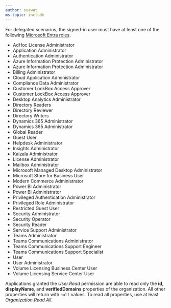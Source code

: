 ```yaml
---
author: suawat
ms.topic: include
---
```


For delegated scenarios, the signed-in user must have at least one of the following [Microsoft Entra roles](/entra/identity/role-based-access-control/permissions-reference?toc=%2Fgraph%2Ftoc.json).

- AdHoc License Administrator
- Application Administrator
- Authentication Administrator
- Azure Information Protection Administrator
- Azure Information Protection Administrator
- Billing Administrator
- Cloud Application Administrator
- Compliance Data Administrator
- Customer LockBox Access Approver
- Customer LockBox Access Approver
- Desktop Analytics Administrator
- Directory Readers
- Directory Reviewer
- Directory Writers
- Dynamics 365 Administrator
- Dynamics 365 Administrator
- Global Reader
- Guest User
- Helpdesk Administrator
- Insights Administrator
- Kaizala Administrator
- License Administrator
- Mailbox Administrator
- Microsoft Managed Desktop Administrator
- Microsoft Store for Business User
- Modern Commerce Administrator
- Power BI Administrator
- Power BI Administrator
- Privileged Authentication Administrator
- Privileged Role Administrator
- Restricted Guest User
- Security Administrator
- Security Operator
- Security Reader
- Service Support Administrator
- Teams Administrator
- Teams Communications Administrator
- Teams Communications Support Engineer
- Teams Communications Support Specialist
- User
- User Administrator
- Volume Licensing Business Center User
- Volume Licensing Service Center User

Applications granted the *User.Read* permission are able to read only the **id**, **displayName**, and **verifiedDomains** properties of the organization.  All other properties will return with `null` values. To read all properties, use at least *Organization.Read.All*.
